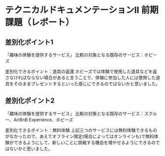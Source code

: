 # テクニカルドキュメンテーションII 前期課題（レポート）

## 差別化ポイント1
「趣味の体験を提供するサービス」
比較の対象となる既存のサービス：ホビーズ

差別化できるポイント：道具の返還
ホビーズでは体験で使用した道具などを返さなければならない場合があると言うことで、体験に参加した人には使用した道具をそのままプレゼントするといった感じにできるのではないかと思いました。

## 差別化ポイント2
「趣味の体験を提供するサービス」
比較の対象となる既存のサービス：スクルー、AirBnB Experience、ホビーズ

差別化できるポイント：無料体験
上記三つのサービスには無料体験できるものがなかったので、あえてオフライン限定(場合によってはオンラインも)で無料体験ができるようにして、新しいことに挑戦する機会を増やせるようにできるのではないかと思いました。
